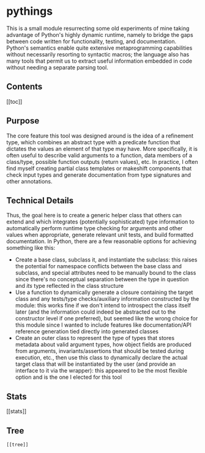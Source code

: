 # pythings

This is a small module resurrecting some old experiments of mine taking
advantage of Python's highly dynamic runtime, namely to bridge the gaps between
code written for functionality, testing, and documentation. Python's semantics
enable quite extensive metaprogramming capabilities without necessarily
resorting to syntactic macros; the language also has many tools that permit us
to extract useful information embedded in code without needing a separate
parsing tool.

## Contents

[[toc]]

## Purpose

The core feature this tool was designed around is the idea of a refinement
type, which combines an abstract type with a predicate function that dictates
the values an element of that type may have. More specifically, it is often
useful to describe valid arguments to a function, data members of a class/type,
possible function outputs (return values), etc. In practice, I often find
myself creating partial class templates or makeshift components that check
input types and generate documentation from type signatures and other
annotations.

## Technical Details

Thus, the goal here is to create a generic helper class that others can extend
and which integrates (potentially sophisticated) type information to
automatically perform runtime type checking for arguments and other values when
appropriate, generate relevant unit tests, and build formatted documentation.
In Python, there are a few reasonable options for achieving something like this:

- Create a base class, subclass it, and instantiate the subclass: this raises the potential for namespace conflicts between the base class and subclass, and special attributes need to be manually bound to the class since there's no conceptual separation between the type in question and *its* type reflected in the class structure
- Use a function to dynamically generate a closure containing the target class and any tests/type checks/auxiliary information constructed by the module: this works fine if we don't intend to introspect the class itself later (and the information could indeed be abstracted out to the constructor level if one preferred), but seemed like the wrong choice for this module since I wanted to include features like documentation/API reference generation tied directly into generated classes
- Create an outer class to represent the type of types that stores metadata about valid argument types, how object fields are produced from arguments, invariants/assertions that should be tested during execution, etc., then use this class to dynamically declare the actual target class that will be instantiated by the user (and provide an interface to it via the wrapper): this appeared to be the most flexible option and is the one I elected for this tool

## Stats

[[stats]]

## Tree

```
[[tree]]
```
